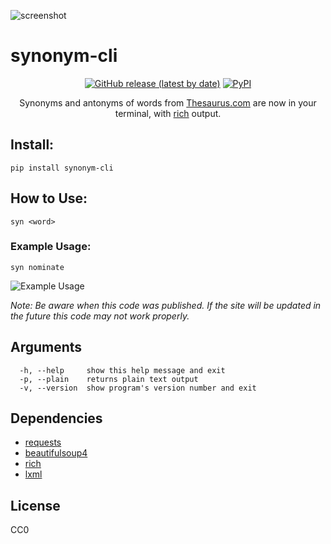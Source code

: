![screenshot](https://user-images.githubusercontent.com/16024979/161394207-e1bfecd5-1702-40a7-8d89-3a10b462edee.png)

# synonym-cli

<div align="center">
<a alt="Github" href="https://github.com/agmmnn/synonym-cli">
<img alt="GitHub release (latest by date)" src="https://img.shields.io/github/v/release/agmmnn/synonym-cli"></a>
<a href="https://pypi.org/project/synonym-cli/">
<img alt="PyPI" src="https://img.shields.io/pypi/v/synonym-cli"></a>

Synonyms and antonyms of words from [Thesaurus.com](https://www.thesaurus.com/) are now in your terminal, with [rich](https://github.com/Textualize/rich) output.

</div>

## Install:

```
pip install synonym-cli
```

## How to Use:

```
syn <word>
```

### Example Usage:

`syn nominate`

![Example Usage](https://user-images.githubusercontent.com/16024979/161393681-c4ab8085-a404-47ef-8f80-45298a1a2fde.png)

_Note: Be aware when this code was published. If the site will be updated in the future this code may not work properly._

## Arguments

```
  -h, --help     show this help message and exit
  -p, --plain    returns plain text output
  -v, --version  show program's version number and exit
```

## Dependencies

- [requests](https://pypi.org/project/requests/)
- [beautifulsoup4](https://pypi.org/project/beautifulsoup4/)
- [rich](https://pypi.org/project/rich/)
- [lxml](https://pypi.org/project/lxml/)

## License

CC0
